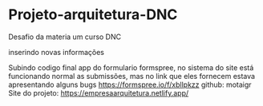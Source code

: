 # Projeto-arquitetura-DNC
Desafio da materia um curso DNC

inserindo novas informações 

Subindo codigo final
app do formulario formspree, no sistema do site está funcionando normal as submissões, mas no link que eles fornecem estava apresentando alguns bugs https://formspree.io/f/xbllpkzz
github: motaigr
Site do projeto: https://empresaarquitetura.netlify.app/
